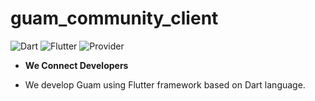 # guam_community_client

![Dart](https://img.shields.io/badge/Dart-2.16.0-brightgreen.svg)
![Flutter](https://img.shields.io/badge/flutter-2.10.0-blue.svg)
![Provider](https://img.shields.io/badge/provider-5.0.0-yellowgreen.svg)


- **We Connect Developers**

- We develop Guam using Flutter framework based on Dart language.
